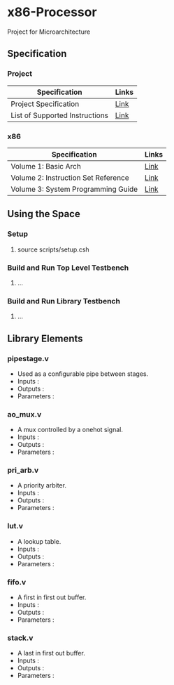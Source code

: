 # x86-Processor
Project for Microarchitecture

## Specification
### Project
Specification  | Links
------------- | -------------
Project Specification  | [Link](http://users.ece.utexas.edu/~patt/22s.382N/problemset/project/spec.html "Specification")
List of Supported Instructions | [Link](http://users.ece.utexas.edu/~patt/22s.382N/problemset/project/inst.html "List of Instructions") 

### x86
Specification  | Links
------------- | -------------
Volume 1: Basic Arch | [Link](http://users.ece.utexas.edu/~patt/22s.382N/handouts/x86%20Basic%20Architecture.pdf "Volume 1: Basic Arch.") 
Volume 2: Instruction Set Reference |[Link](http://users.ece.utexas.edu/~patt/22s.382N/handouts/x86%20Instruction%20Set%20Reference.pdf "Volume 2: Instruction Set Reference") 
Volume 3: System Programming Guide |[Link](http://users.ece.utexas.edu/~patt/22s.382N/handouts/x86%20System%20Programming%20Guide.pdf "Volume 3: System Programming Guide") 

## Using the Space
### Setup 
1. source scripts/setup.csh

### Build and Run Top Level Testbench
1. ...

### Build and Run Library Testbench
1. ...

## Library Elements

### pipestage.v
- Used as a configurable pipe between stages.
- Inputs :
- Outputs :
- Parameters : 

### ao_mux.v
- A mux controlled by a onehot signal. 
- Inputs :
- Outputs :
- Parameters : 

### pri_arb.v
- A priority arbiter.
- Inputs :
- Outputs :
- Parameters : 

### lut.v
- A lookup table.
- Inputs :
- Outputs :
- Parameters : 

### fifo.v
- A first in first out buffer.
- Inputs :
- Outputs :
- Parameters : 

### stack.v
- A last in first out buffer.
- Inputs :
- Outputs :
- Parameters : 
